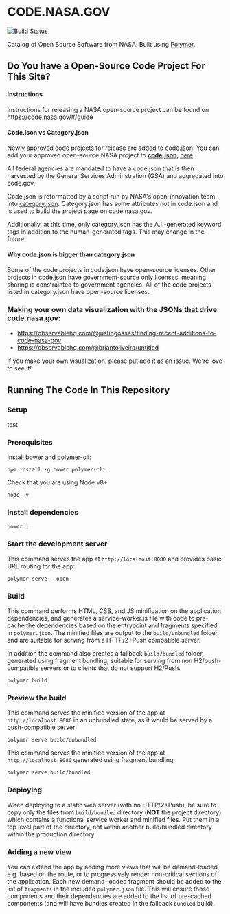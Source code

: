 # CODE.NASA.GOV

[![Build Status](https://travis-ci.org/nasa/code-nasa-gov.svg?branch=master)](https://travis-ci.org/nasa/code-nasa-gov)

Catalog of Open Source Software from NASA. Built using [Polymer](https://www.polymer-project.org).

## Do You have a Open-Source Code Project For This Site?

#### Instructions
Instructions for releasing a NASA open-source project can be found on <a href="https://code.nasa.gov/#/guide">https://code.nasa.gov/#/guide</a>

#### Code.json vs Category.json
Newly approved code projects for release are added to code.json. You can add your approved open-source NASA project to <a href="https://raw.githubusercontent.com/nasa/Open-Source-Catalog/master/code.json"><b>code.json</b></a>, <a href="https://github.com/nasa/Open-Source-Catalog">here</a>.

All federal agencies are mandated to have a code.json that is then harvested by the General Services Adminstration (GSA) and aggregated into code.gov. 

Code.json is reformatted by a script run by NASA's open-innovation team into <a href="https://raw.githubusercontent.com/nasa/code-nasa-gov/master/data/catalog.json">category.json</a>. Category.json has some attributes not in code.json and is used to build the project page on code.nasa.gov.

Additionally, at this time, only category.json has the A.I.-generated keyword tags in addition to the human-generated tags. This may change in the future. 

#### Why code.json is bigger than category.json
Some of the code projects in code.json have open-source licenses. Other projects in code.json have government-source only licenses, meaning sharing is constrainted to government agencies. All of the code projects listed in category.json have open-source licenses. 

### Making your own data visualization with the JSONs that drive code.nasa.gov:
- https://observablehq.com/@justingosses/finding-recent-additions-to-code-nasa-gov
- https://observablehq.com/@briantoliveira/untitled

If you make your own visualization, please put add it as an issue. We're love to see it!

## Running The Code In This Repository

### Setup

test

### Prerequisites

Install bower and [polymer-cli](https://github.com/Polymer/polymer-cli):

    npm install -g bower polymer-cli

Check that you are using Node v8+

    node -v
    
### Install dependencies

    bower i

### Start the development server

This command serves the app at `http://localhost:8080` and provides basic URL
routing for the app:

    polymer serve --open


### Build

This command performs HTML, CSS, and JS minification on the application
dependencies, and generates a service-worker.js file with code to pre-cache the
dependencies based on the entrypoint and fragments specified in `polymer.json`.
The minified files are output to the `build/unbundled` folder, and are suitable
for serving from a HTTP/2+Push compatible server.

In addition the command also creates a fallback `build/bundled` folder,
generated using fragment bundling, suitable for serving from non
H2/push-compatible servers or to clients that do not support H2/Push.

    polymer build

### Preview the build

This command serves the minified version of the app at `http://localhost:8080`
in an unbundled state, as it would be served by a push-compatible server:

    polymer serve build/unbundled

This command serves the minified version of the app at `http://localhost:8080`
generated using fragment bundling:

    polymer serve build/bundled
    
### Deploying

When deploying to a static web server (with no HTTP/2+Push), be sure to copy only
the files from `build/bundled` directory (**NOT** the project directory) which
contains a functional service worker and minified files. Put them in a top level part of the directory, not within another build/bundled directory within the production directory.

### Adding a new view

You can extend the app by adding more views that will be demand-loaded
e.g. based on the route, or to progressively render non-critical sections
of the application.  Each new demand-loaded fragment should be added to the
list of `fragments` in the included `polymer.json` file.  This will ensure
those components and their dependencies are added to the list of pre-cached
components (and will have bundles created in the fallback `bundled` build).
